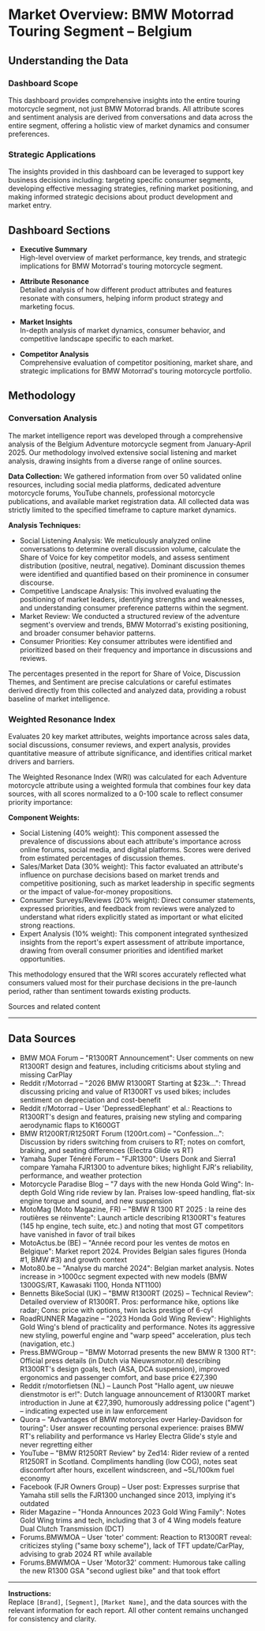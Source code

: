 # Market Overview: BMW Motorrad Touring Segment – Belgium

## Understanding the Data

### Dashboard Scope
This dashboard provides comprehensive insights into the entire touring motorcycle segment, not just BMW Motorrad brands. All attribute scores and sentiment analysis are derived from conversations and data across the entire segment, offering a holistic view of market dynamics and consumer preferences.

### Strategic Applications
The insights provided in this dashboard can be leveraged to support key business decisions including: targeting specific consumer segments, developing effective messaging strategies, refining market positioning, and making informed strategic decisions about product development and market entry.

## Dashboard Sections

- **Executive Summary**  
  High-level overview of market performance, key trends, and strategic implications for BMW Motorrad's touring motorcycle segment.

- **Attribute Resonance**  
  Detailed analysis of how different product attributes and features resonate with consumers, helping inform product strategy and marketing focus.

- **Market Insights**  
  In-depth analysis of market dynamics, consumer behavior, and competitive landscape specific to each market.

- **Competitor Analysis**  
  Comprehensive evaluation of competitor positioning, market share, and strategic implications for BMW Motorrad's touring motorcycle portfolio.

## Methodology

### Conversation Analysis
The market intelligence report was developed through a comprehensive analysis of the Belgium Adventure motorcycle segment from January-April 2025. Our methodology involved extensive social listening and market analysis, drawing insights from a diverse range of online sources.

**Data Collection:** We gathered information from over 50 validated online resources, including social media platforms, dedicated adventure motorcycle forums, YouTube channels, professional motorcycle publications, and available market registration data. All collected data was strictly limited to the specified timeframe to capture market dynamics.

**Analysis Techniques:**
- Social Listening Analysis: We meticulously analyzed online conversations to determine overall discussion volume, calculate the Share of Voice for key competitor models, and assess sentiment distribution (positive, neutral, negative). Dominant discussion themes were identified and quantified based on their prominence in consumer discourse.
- Competitive Landscape Analysis: This involved evaluating the positioning of market leaders, identifying strengths and weaknesses, and understanding consumer preference patterns within the segment.
- Market Review: We conducted a structured review of the adventure segment's overview and trends, BMW Motorrad's existing positioning, and broader consumer behavior patterns.
- Consumer Priorities: Key consumer attributes were identified and prioritized based on their frequency and importance in discussions and reviews.

The percentages presented in the report for Share of Voice, Discussion Themes, and Sentiment are precise calculations or careful estimates derived directly from this collected and analyzed data, providing a robust baseline of market intelligence.

### Weighted Resonance Index
Evaluates 20 key market attributes, weights importance across sales data, social discussions, consumer reviews, and expert analysis, provides quantitative measure of attribute significance, and identifies critical market drivers and barriers.

The Weighted Resonance Index (WRI) was calculated for each Adventure motorcycle attribute using a weighted formula that combines four key data sources, with all scores normalized to a 0-100 scale to reflect consumer priority importance:

**Component Weights:**
- Social Listening (40% weight): This component assessed the prevalence of discussions about each attribute's importance across online forums, social media, and digital platforms. Scores were derived from estimated percentages of discussion themes.
- Sales/Market Data (30% weight): This factor evaluated an attribute's influence on purchase decisions based on market trends and competitive positioning, such as market leadership in specific segments or the impact of value-for-money propositions.
- Consumer Surveys/Reviews (20% weight): Direct consumer statements, expressed priorities, and feedback from reviews were analyzed to understand what riders explicitly stated as important or what elicited strong reactions.
- Expert Analysis (10% weight): This component integrated synthesized insights from the report's expert assessment of attribute importance, drawing from overall consumer priorities and identified market opportunities.

This methodology ensured that the WRI scores accurately reflected what consumers valued most for their purchase decisions in the pre-launch period, rather than sentiment towards existing products.


Sources and related content

---

## Data Sources

- BMW MOA Forum – "R1300RT Announcement": User comments on new R1300RT design and features, including criticisms about styling and missing CarPlay
- Reddit r/Motorrad – "2026 BMW R1300RT Starting at $23k...": Thread discussing pricing and value of R1300RT vs used bikes; includes sentiment on depreciation and cost-benefit
- Reddit r/Motorrad – User 'DepressedElephant' et al.: Reactions to R1300RT's design and features, praising new styling and comparing aerodynamic flaps to K1600GT
- BMW R1200RT/R1250RT Forum (1200rt.com) – "Confession...": Discussion by riders switching from cruisers to RT; notes on comfort, braking, and seating differences (Electra Glide vs RT)
- Yamaha Super Ténéré Forum – "FJR1300": Users Donk and Sierra1 compare Yamaha FJR1300 to adventure bikes; highlight FJR's reliability, performance, and weather protection
- Motorcycle Paradise Blog – "7 days with the new Honda Gold Wing": In-depth Gold Wing ride review by Ian. Praises low-speed handling, flat-six engine torque and sound, and new suspension
- MotoMag (Moto Magazine, FR) – "BMW R 1300 RT 2025 : la reine des routières se réinvente": Launch article describing R1300RT's features (145 hp engine, tech suite, etc.) and noting that most GT competitors have vanished in favor of trail bikes
- MotoActus.be (BE) – "Année record pour les ventes de motos en Belgique": Market report 2024. Provides Belgian sales figures (Honda #1, BMW #3) and growth context
- Moto80.be – "Analyse du marché 2024": Belgian market analysis. Notes increase in >1000cc segment expected with new models (BMW 1300GS/RT, Kawasaki 1100, Honda NT1100)
- Bennetts BikeSocial (UK) – "BMW R1300RT (2025) – Technical Review": Detailed overview of R1300RT. Pros: performance hike, options like radar; Cons: price with options, twin lacks prestige of 6-cyl
- RoadRUNNER Magazine – "2023 Honda Gold Wing Review": Highlights Gold Wing's blend of practicality and performance. Notes its aggressive new styling, powerful engine and "warp speed" acceleration, plus tech (navigation, etc.)
- Press.BMWGroup – "BMW Motorrad presents the new BMW R 1300 RT": Official press details (in Dutch via Nieuwsmotor.nl) describing R1300RT's design goals, tech (ASA, DCA suspension), improved ergonomics and passenger comfort, and base price €27,390
- Reddit r/motorfietsen (NL) – Launch Post "Hallo agent, uw nieuwe dienstmotor is er!": Dutch language announcement of R1300RT market introduction in June at €27,390, humorously addressing police ("agent") – indicating expected use in law enforcement
- Quora – "Advantages of BMW motorcycles over Harley-Davidson for touring": User answer recounting personal experience: praises BMW RT's reliability and performance vs Harley Electra Glide's style and never regretting either
- YouTube – "BMW R1250RT Review" by Zed14: Rider review of a rented R1250RT in Scotland. Compliments handling (low COG), notes seat discomfort after hours, excellent windscreen, and ~5L/100km fuel economy
- Facebook (FJR Owners Group) – User post: Expresses surprise that Yamaha still sells the FJR1300 unchanged since 2013, implying it's outdated
- Rider Magazine – "Honda Announces 2023 Gold Wing Family": Notes Gold Wing trims and tech, including that 3 of 4 Wing models feature Dual Clutch Transmission (DCT)
- Forums.BMWMOA – User 'toter' comment: Reaction to R1300RT reveal: criticizes styling ("same boxy scheme"), lack of TFT update/CarPlay, advising to grab 2024 RT while available
- Forums.BMWMOA – User 'Motor32' comment: Humorous take calling the new R1300 GSA "second ugliest bike" and that took effort

---

**Instructions:**  
Replace `[Brand]`, `[Segment]`, `[Market Name]`, and the data sources with the relevant information for each report. All other content remains unchanged for consistency and clarity.